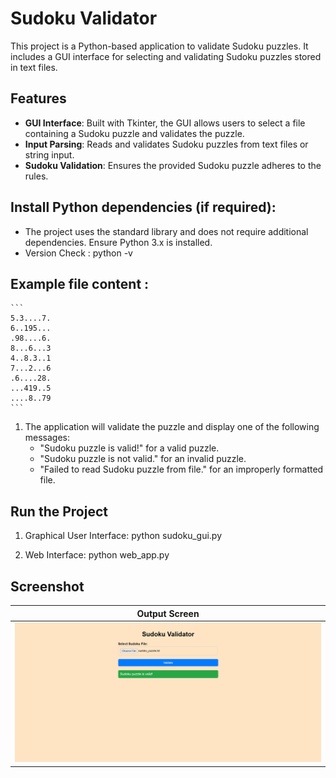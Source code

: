 # Sudoku Validator

This project is a Python-based application to validate Sudoku puzzles. It includes a GUI interface for selecting and validating Sudoku puzzles stored in text files.

## Features
- **GUI Interface**: Built with Tkinter, the GUI allows users to select a file containing a Sudoku puzzle and validates the puzzle.
- **Input Parsing**: Reads and validates Sudoku puzzles from text files or string input.
- **Sudoku Validation**: Ensures the provided Sudoku puzzle adheres to the rules.

## Install Python dependencies (if required):
- The project uses the standard library and does not require additional dependencies. Ensure Python 3.x is installed.
- Version Check : python -v

## Example file content :
    ```
    5.3....7.
    6..195...
    .98....6.
    8...6...3
    4..8.3..1
    7...2...6
    .6....28.
    ...419..5
    ....8..79
    ```
1. The application will validate the puzzle and display one of the following messages:
    - "Sudoku puzzle is valid!" for a valid puzzle.
    - "Sudoku puzzle is not valid." for an invalid puzzle.
    - "Failed to read Sudoku puzzle from file." for an improperly formatted file.

## Run the Project

1. Graphical User Interface: python sudoku_gui.py

2. Web Interface: python web_app.py

## **Screenshot**

| Output Screen                |
|---------------------------- |
| ![Output Screen](Sudoku_Output.png) |

